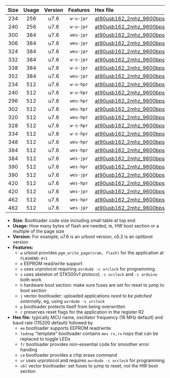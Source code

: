 |Size|Usage|Version|Features|Hex file|
|:-:|:-:|:-:|:-:|:--|
|234|256|u7.6|`w-u-jpr`|[at90usb162_2mhz_9600bps_ur_vbl.hex](https://raw.githubusercontent.com/stefanrueger/urboot/main/bootloaders/at90usb162/fcpu_2mhz/9600_bps/at90usb162_2mhz_9600bps_ur_vbl.hex)|
|240|256|u7.6|`w-u-jpr`|[at90usb162_2mhz_9600bps_lednop_ur_vbl.hex](https://raw.githubusercontent.com/stefanrueger/urboot/main/bootloaders/at90usb162/fcpu_2mhz/9600_bps/at90usb162_2mhz_9600bps_lednop_ur_vbl.hex)|
|300|384|u7.6|`weu-jpr`|[at90usb162_2mhz_9600bps_ee_ur_vbl.hex](https://raw.githubusercontent.com/stefanrueger/urboot/main/bootloaders/at90usb162/fcpu_2mhz/9600_bps/at90usb162_2mhz_9600bps_ee_ur_vbl.hex)|
|306|384|u7.6|`weu-jpr`|[at90usb162_2mhz_9600bps_ee_lednop_ur_vbl.hex](https://raw.githubusercontent.com/stefanrueger/urboot/main/bootloaders/at90usb162/fcpu_2mhz/9600_bps/at90usb162_2mhz_9600bps_ee_lednop_ur_vbl.hex)|
|324|384|u7.6|`weu-jpr`|[at90usb162_2mhz_9600bps_ee_lednop_fr_ur_vbl.hex](https://raw.githubusercontent.com/stefanrueger/urboot/main/bootloaders/at90usb162/fcpu_2mhz/9600_bps/at90usb162_2mhz_9600bps_ee_lednop_fr_ur_vbl.hex)|
|332|384|u7.6|`w-s-jpr`|[at90usb162_2mhz_9600bps_vbl.hex](https://raw.githubusercontent.com/stefanrueger/urboot/main/bootloaders/at90usb162/fcpu_2mhz/9600_bps/at90usb162_2mhz_9600bps_vbl.hex)|
|338|384|u7.6|`w-s-jpr`|[at90usb162_2mhz_9600bps_lednop_vbl.hex](https://raw.githubusercontent.com/stefanrueger/urboot/main/bootloaders/at90usb162/fcpu_2mhz/9600_bps/at90usb162_2mhz_9600bps_lednop_vbl.hex)|
|352|384|u7.6|`weu-jpr`|[at90usb162_2mhz_9600bps_ee_lednop_fr_ce_ur_vbl.hex](https://raw.githubusercontent.com/stefanrueger/urboot/main/bootloaders/at90usb162/fcpu_2mhz/9600_bps/at90usb162_2mhz_9600bps_ee_lednop_fr_ce_ur_vbl.hex)|
|234|512|u7.6|`w-u-hpr`|[at90usb162_2mhz_9600bps_ur.hex](https://raw.githubusercontent.com/stefanrueger/urboot/main/bootloaders/at90usb162/fcpu_2mhz/9600_bps/at90usb162_2mhz_9600bps_ur.hex)|
|240|512|u7.6|`w-u-hpr`|[at90usb162_2mhz_9600bps_lednop_ur.hex](https://raw.githubusercontent.com/stefanrueger/urboot/main/bootloaders/at90usb162/fcpu_2mhz/9600_bps/at90usb162_2mhz_9600bps_lednop_ur.hex)|
|296|512|u7.6|`weu-hpr`|[at90usb162_2mhz_9600bps_ee_ur.hex](https://raw.githubusercontent.com/stefanrueger/urboot/main/bootloaders/at90usb162/fcpu_2mhz/9600_bps/at90usb162_2mhz_9600bps_ee_ur.hex)|
|302|512|u7.6|`weu-hpr`|[at90usb162_2mhz_9600bps_ee_lednop_ur.hex](https://raw.githubusercontent.com/stefanrueger/urboot/main/bootloaders/at90usb162/fcpu_2mhz/9600_bps/at90usb162_2mhz_9600bps_ee_lednop_ur.hex)|
|320|512|u7.6|`weu-hpr`|[at90usb162_2mhz_9600bps_ee_lednop_fr_ur.hex](https://raw.githubusercontent.com/stefanrueger/urboot/main/bootloaders/at90usb162/fcpu_2mhz/9600_bps/at90usb162_2mhz_9600bps_ee_lednop_fr_ur.hex)|
|328|512|u7.6|`w-s-hpr`|[at90usb162_2mhz_9600bps.hex](https://raw.githubusercontent.com/stefanrueger/urboot/main/bootloaders/at90usb162/fcpu_2mhz/9600_bps/at90usb162_2mhz_9600bps.hex)|
|334|512|u7.6|`w-s-hpr`|[at90usb162_2mhz_9600bps_lednop.hex](https://raw.githubusercontent.com/stefanrueger/urboot/main/bootloaders/at90usb162/fcpu_2mhz/9600_bps/at90usb162_2mhz_9600bps_lednop.hex)|
|348|512|u7.6|`weu-hpr`|[at90usb162_2mhz_9600bps_ee_lednop_fr_ce_ur.hex](https://raw.githubusercontent.com/stefanrueger/urboot/main/bootloaders/at90usb162/fcpu_2mhz/9600_bps/at90usb162_2mhz_9600bps_ee_lednop_fr_ce_ur.hex)|
|384|512|u7.6|`wes-hpr`|[at90usb162_2mhz_9600bps_ee.hex](https://raw.githubusercontent.com/stefanrueger/urboot/main/bootloaders/at90usb162/fcpu_2mhz/9600_bps/at90usb162_2mhz_9600bps_ee.hex)|
|384|512|u7.6|`wes-jpr`|[at90usb162_2mhz_9600bps_ee_vbl.hex](https://raw.githubusercontent.com/stefanrueger/urboot/main/bootloaders/at90usb162/fcpu_2mhz/9600_bps/at90usb162_2mhz_9600bps_ee_vbl.hex)|
|390|512|u7.6|`wes-hpr`|[at90usb162_2mhz_9600bps_ee_lednop.hex](https://raw.githubusercontent.com/stefanrueger/urboot/main/bootloaders/at90usb162/fcpu_2mhz/9600_bps/at90usb162_2mhz_9600bps_ee_lednop.hex)|
|390|512|u7.6|`wes-jpr`|[at90usb162_2mhz_9600bps_ee_lednop_vbl.hex](https://raw.githubusercontent.com/stefanrueger/urboot/main/bootloaders/at90usb162/fcpu_2mhz/9600_bps/at90usb162_2mhz_9600bps_ee_lednop_vbl.hex)|
|420|512|u7.6|`wes-hpr`|[at90usb162_2mhz_9600bps_ee_lednop_fr.hex](https://raw.githubusercontent.com/stefanrueger/urboot/main/bootloaders/at90usb162/fcpu_2mhz/9600_bps/at90usb162_2mhz_9600bps_ee_lednop_fr.hex)|
|420|512|u7.6|`wes-jpr`|[at90usb162_2mhz_9600bps_ee_lednop_fr_vbl.hex](https://raw.githubusercontent.com/stefanrueger/urboot/main/bootloaders/at90usb162/fcpu_2mhz/9600_bps/at90usb162_2mhz_9600bps_ee_lednop_fr_vbl.hex)|
|462|512|u7.6|`wes-hpr`|[at90usb162_2mhz_9600bps_ee_lednop_fr_ce.hex](https://raw.githubusercontent.com/stefanrueger/urboot/main/bootloaders/at90usb162/fcpu_2mhz/9600_bps/at90usb162_2mhz_9600bps_ee_lednop_fr_ce.hex)|
|462|512|u7.6|`wes-jpr`|[at90usb162_2mhz_9600bps_ee_lednop_fr_ce_vbl.hex](https://raw.githubusercontent.com/stefanrueger/urboot/main/bootloaders/at90usb162/fcpu_2mhz/9600_bps/at90usb162_2mhz_9600bps_ee_lednop_fr_ce_vbl.hex)|

- **Size:** Bootloader code size including small table at top end
- **Usage:** How many bytes of flash are needed, ie, HW boot section or a multiple of the page size
- **Version:** For example, u7.6 is an urboot version, o5.2 is an optiboot version
- **Features:**
  + `w` urboot provides `pgm_write_page(sram, flash)` for the application at `FLASHEND-4+1`
  + `e` EEPROM read/write support
  + `u` uses urprotocol requiring `avrdude -c urclock` for programming
  + `s` uses skeleton of STK500v1 protocol; `-c urclock` and `-c arduino` both work
  + `h` hardware boot section: make sure fuses are set for reset to jump to boot section
  + `j` vector bootloader: uploaded applications *need to be patched externally*, eg, using `avrdude -c urclock`
  + `p` bootloader protects itself from being overwritten
  + `r` preserves reset flags for the application in the register R2
- **Hex file:** typically MCU name, oscillator frequency (16 MHz default) and baud rate (115200 default) followed by
  + `ee` bootloader supports EEPROM read/write
  + `lednop` "template" bootloader contains `mov rx,rx` nops that can be replaced to toggle LEDs
  + `fr` bootloader provides non-essential code for smoother error handing
  + `ce` bootloader provides a chip erase command
  + `ur` uses urprotocol and requires `avrdude -c urclock` for programming
  + `vbl` vector bootloader: set fuses to jump to reset, not the HW boot section
